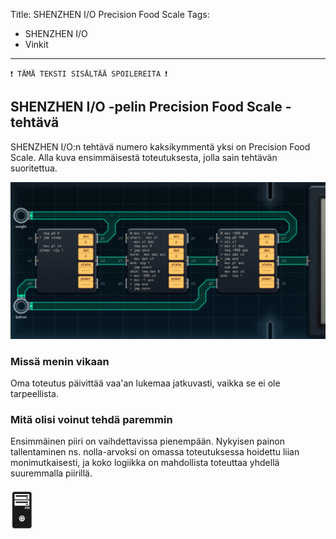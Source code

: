 Title: SHENZHEN I/O Precision Food Scale
Tags: 
  - SHENZHEN I/O
  - Vinkit
---
`❗ TÄMÄ TEKSTI SISÄLTÄÄ SPOILEREITA ❗`

## SHENZHEN I/O -pelin Precision Food Scale -tehtävä
SHENZHEN I/O:n tehtävä numero kaksikymmentä yksi on Precision Food Scale. Alla kuva ensimmäisestä toteutuksesta, jolla sain tehtävän suoritettua.

![Precision Food Scale](../images/shenzhen_21.jpg)  

### Missä menin vikaan

Oma toteutus päivittää vaa'an lukemaa jatkuvasti, vaikka se ei ole tarpeellista.

### Mitä olisi voinut tehdä paremmin

Ensimmäinen piiri on vaihdettavissa pienempään. Nykyisen painon tallentaminen ns. nolla-arvoksi on omassa toteutuksessa hoidettu liian monimutkaisesti, ja koko logiikka on mahdollista toteuttaa yhdellä suuremmalla piirillä.

<span style="font-size:4em;">🖥️</span>